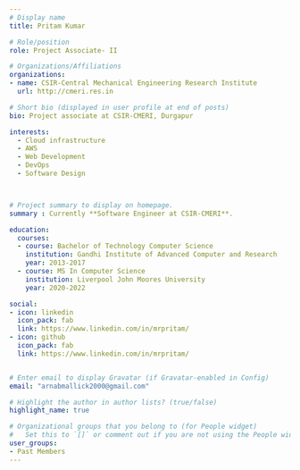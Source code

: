 ```yaml
---
# Display name
title: Pritam Kumar

# Role/position
role: Project Associate- II

# Organizations/Affiliations
organizations:
- name: CSIR-Central Mechanical Engineering Research Institute
  url: http://cmeri.res.in

# Short bio (displayed in user profile at end of posts)
bio: Project associate at CSIR-CMERI, Durgapur 

interests:
  - Cloud infrastructure
  - AWS
  - Web Development
  - DevOps
  - Software Design



# Project summary to display on homepage.
summary : Currently **Software Engineer at CSIR-CMERI**. 

education:
  courses:
  - course: Bachelor of Technology Computer Science
    institution: Gandhi Institute of Advanced Computer and Research
    year: 2013-2017
  - course: MS In Computer Science
    institution: Liverpool John Moores University
    year: 2020-2022

social:
- icon: linkedin
  icon_pack: fab
  link: https://www.linkedin.com/in/mrpritam/
- icon: github
  icon_pack: fab
  link: https://www.linkedin.com/in/mrpritam/


# Enter email to display Gravatar (if Gravatar-enabled in Config)
email: "arnabmallick2000@gmail.com"

# Highlight the author in author lists? (true/false)
highlight_name: true

# Organizational groups that you belong to (for People widget)
#   Set this to `[]` or comment out if you are not using the People widget.
user_groups:
- Past Members
---
```




